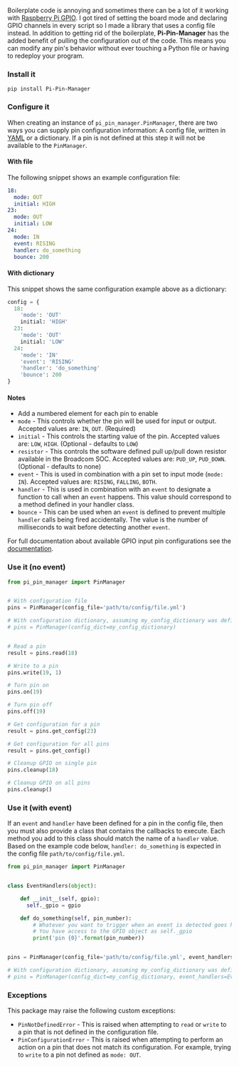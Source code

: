 Boilerplate code is annoying and sometimes there can be a lot of it working with [Raspberry Pi GPIO](https://pypi.python.org/pypi/RPi.GPIO). I got tired of setting the board mode and declaring GPIO channels in every script so I made a library that uses a config file instead. In addition to getting rid of the boilerplate, **Pi-Pin-Manager** has the added benefit of pulling the configuration out of the code. This means you can modify any pin's behavior without ever touching a Python file or having to redeploy your program.


### Install it

```
pip install Pi-Pin-Manager
```

### Configure it

When creating an instance of `pi_pin_manager.PinManager`, there are two ways you can supply pin configuration information: A config file, written in [YAML](http://en.wikipedia.org/wiki/YAML) or a dictionary. If a pin is not defined at this step it will not be available to the `PinManager`.

#### With file

The following snippet shows an example configuration file:

```yaml
18:
  mode: OUT
  initial: HIGH
23:
  mode: OUT
  initial: LOW
24:
  mode: IN
  event: RISING
  handler: do_something
  bounce: 200
```

#### With dictionary

This snippet shows the same configuration example above as a dictionary:

```python
config = {
  18:
    'mode': 'OUT'
    initial: 'HIGH'
  23:
    'mode': 'OUT'
    initial: 'LOW'
  24:
    'mode': 'IN'
    'event': 'RISING'
    'handler': 'do_something'
    'bounce': 200
}
```

#### Notes

* Add a numbered element for each pin to enable
* `mode` - This controls whether the pin will be used for input or output. Accepted values are: `IN`, `OUT`. (Required)
* `initial` - This controls the starting value of the pin. Accepted values are: `LOW`, `HIGH`. (Optional - defaults to `LOW`)
* `resistor` - This controls the software defined pull up/pull down resistor available in the Broadcom SOC. Accepted values are: `PUD_UP`, `PUD_DOWN`. (Optional - defaults to none)
* `event` - This is used in combination with a pin set to input mode (`mode: IN`). Accepted values are: `RISING`, `FALLING`, `BOTH`.
* `handler` - This is used in combination with an `event` to designate a function to call when an `event` happens. This value should correspond to a method defined in your handler class.
* `bounce` - This can be used when an `event` is defined to prevent multiple `handler` calls being fired accidentally. The value is the number of milliseconds to wait before detecting another `event`.

For full documentation about available GPIO input pin configurations see the [documentation](http://sourceforge.net/p/raspberry-gpio-python/wiki/Examples/).


### Use it (no event)

```python
from pi_pin_manager import PinManager


# With configuration file
pins = PinManager(config_file='path/to/config/file.yml')

# With configuration dictionary, assuming my_config_dictionary was defined
# pins = PinManager(config_dict=my_config_dictionary)


# Read a pin
result = pins.read(18)

# Write to a pin
pins.write(19, 1)

# Turn pin on
pins.on(19)

# Turn pin off
pins.off(19)

# Get configuration for a pin
result = pins.get_config(23)

# Get configuration for all pins
result = pins.get_config()

# Cleanup GPIO on single pin
pins.cleanup(18)

# Cleanup GPIO on all pins
pins.cleanup()
```

### Use it (with event)

If an `event` and `handler` have been defined for a pin in the config file, then you must also provide a class that contains the callbacks to execute. Each method you add to this class should match the name of a `handler` value. Based on the example code below, `handler: do_something` is expected in the config file `path/to/config/file.yml`.

```python
from pi_pin_manager import PinManager


class EventHandlers(object):

    def __init__(self, gpio):
      self._gpio = gpio

    def do_something(self, pin_number):
        # Whatever you want to trigger when an event is detected goes here
        # You have access to the GPIO object as self._gpio
        print('pin {0}'.format(pin_number))


pins = PinManager(config_file='path/to/config/file.yml', event_handlers=EventHandlers)

# With configuration dictionary, assuming my_config_dictionary was defined
# pins = PinManager(config_dict=my_config_dictionary, event_handlers=EventHandlers)
```

### Exceptions

This package may raise the following custom exceptions:

* `PinNotDefinedError` - This is raised when attempting to `read` or `write` to a pin that is not defined in the configuration file.
* `PinConfigurationError` - This is raised when attempting to perform an action on a pin that does not match its configuration. For example, trying to `write` to a pin not defined as `mode: OUT`.
